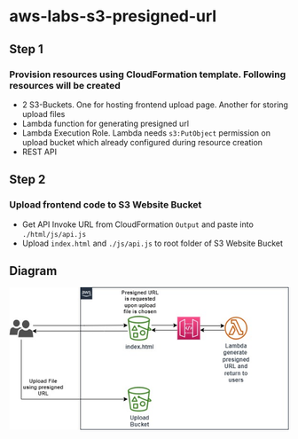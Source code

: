 ﻿# aws-labs-s3-presigned-url
## Step 1
### Provision resources using CloudFormation template. Following resources will be created
- 2 S3-Buckets. One for hosting frontend upload page. Another for storing upload files
- Lambda function for generating presigned url
- Lambda Execution Role. Lambda needs `s3:PutObject` permission on upload bucket which already configured during resource creation
- REST API

## Step 2
### Upload frontend code to S3 Website Bucket
- Get API Invoke URL from CloudFormation `Output` and paste into `./html/js/api.js`
- Upload `index.html` and `./js/api.js` to root folder of S3 Website Bucket

## Diagram
![diagram](diagram.jpg)

